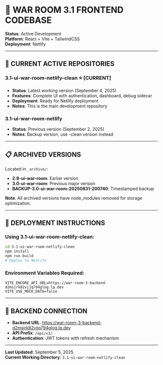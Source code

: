 # 🎨 WAR ROOM 3.1 FRONTEND CODEBASE
**Status**: Active Development  
**Platform**: React + Vite + TailwindCSS  
**Deployment**: Netlify  

---

## 📂 CURRENT ACTIVE REPOSITORIES

### **3.1-ui-war-room-netlify-clean** ⭐ **[CURRENT]**
- **Status**: Latest working version (September 4, 2025)
- **Features**: Complete UI with authentication, dashboard, debug sidecar
- **Deployment**: Ready for Netlify deployment
- **Notes**: This is the main development repository

### **3.1-ui-war-room-netlify**
- **Status**: Previous version (September 2, 2025)
- **Notes**: Backup version, use -clean version instead

---

## 📋 ARCHIVED VERSIONS

Located in `_archive/`:
- **2.9-ui-war-room**: Earlier version
- **3.0-ui-war-room**: Previous major version
- **BACKUP-3.0-ui-war-room-20250831-200740**: Timestamped backup

**Note**: All archived versions have node_modules removed for storage optimization.

---

## 🚀 DEPLOYMENT INSTRUCTIONS

### Using 3.1-ui-war-room-netlify-clean:
```bash
cd 3.1-ui-war-room-netlify-clean
npm install
npm run build
# Deploy to Netlify
```

### Environment Variables Required:
```
VITE_ENCORE_API_URL=https://war-room-3-backend-d2msjrk82vjjq794glog.lp.dev
VITE_USE_MOCK_DATA=false
```

---

## 🔗 BACKEND CONNECTION

- **Backend URL**: https://war-room-3-backend-d2msjrk82vjjq794glog.lp.dev
- **API Prefix**: `/api/v1/`
- **Authentication**: JWT tokens with refresh mechanism

---

**Last Updated**: September 5, 2025  
**Current Working Directory**: `3.1-ui-war-room-netlify-clean`